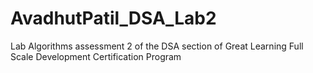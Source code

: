 # AvadhutPatil_DSA_Lab2
Lab Algorithms assessment 2 of the DSA section of Great Learning Full Scale Development Certification Program
